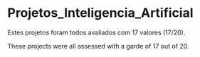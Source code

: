 # Projetos_Inteligencia_Artificial

Estes projetos foram todos avaliados com 17 valores (17/20).

These projects were all assessed with a garde of 17 out of 20.
